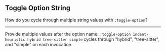 ## Toggle Option String

How do you cycle through multiple string values with `:toggle-option`?

---

Provide multiple values after the option name: `:toggle-option indent-heuristic hybrid tree-sitter simple` cycles through "hybrid", "tree-sitter", and "simple" on each invocation.

